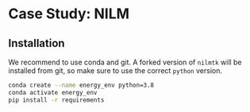 # Case Study: NILM

## Installation

We recommend to use conda and git. A forked version of `nilmtk` will be installed from git, so make sure to use the correct `python` version.

```sh
conda create --name energy_env python=3.8
conda activate energy_env
pip install -r requirements
```


